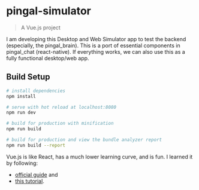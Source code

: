 # pingal-simulator

> A Vue.js project

I am developing this Desktop and Web Simulator app to test the backend (especially, the pingal_brain). 
This is a port of essential components in pingal_chat (react-native). 
If everything works, we can also use this as a fully functional desktop/web app.
 
## Build Setup

``` bash
# install dependencies
npm install

# serve with hot reload at localhost:8080
npm run dev

# build for production with minification
npm run build

# build for production and view the bundle analyzer report
npm run build --report
```

Vue.js is like React, has a much lower learning curve, and is fun. I learned it by following:
- [official guide](https://vuejs.org/v2/guide/) and 
- [this tutorial](https://coligo.io/learn-vuex-by-building-notes-app/).
